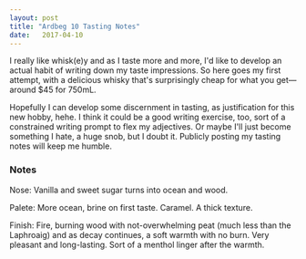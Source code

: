 ```yaml
---
layout: post
title: "Ardbeg 10 Tasting Notes"
date:   2017-04-10
---
```


I really like whisk(e)y and as I taste more and more, I'd like to develop an actual habit of writing down my taste impressions. So here goes my first attempt, with a delicious whisky that's surprisingly cheap for what you get&mdash;around $45 for 750mL.

Hopefully I can develop some discernment in tasting, as justification for this new hobby, hehe. I think it could be a good writing exercise, too, sort of a constrained writing prompt to flex my adjectives. Or maybe I'll just become something I hate, a huge snob, but I doubt it. Publicly posting my tasting notes will keep me humble.

### Notes

Nose: Vanilla and sweet sugar turns into ocean and wood.

Palete: More ocean, brine on first taste. Caramel. A thick texture.

Finish: Fire, burning wood with not-overwhelming peat (much less than the Laphroaig) and as decay continues, a soft warmth with no burn. Very pleasant and long-lasting. Sort of a menthol linger after the warmth.
